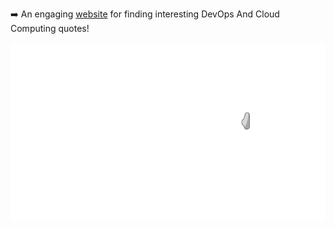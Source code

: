 ➡️ An engaging [website](https://y4hya4.github.io/DevOpsAndCloudFacts/) for finding interesting DevOps And Cloud Computing quotes!

<img class="img" src="TITLE.png" alt="TITLE">


            
